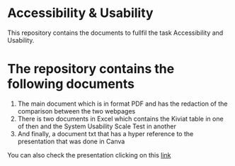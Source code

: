 # Accessibility & Usability
This repository contains the documents to fullfil the task Accessibility and Usability.

<h1> The repository contains the following documents </h1>
<ol type="1">
  <li>The main document which is in format PDF and has the redaction of the comparison between the two webpages</li>
  <li>There is two documents in Excel which contains the Kiviat table in one of then and the System Usability Scale Test in another</li>
  <li>And finally, a document txt that has a hyper reference to the presentation that was done in Canva</li>
</ol>

You can also check the presentation clicking on this <a href="https://www.canva.com/design/DAFSCZpuwo8/0Dnv3i7psGTGtGoB3bYEuQ/view?utm_content=DAFSCZpuwo8&utm_campaign=designshare&utm_medium=link&utm_source=publishsharelink"> link </a>
